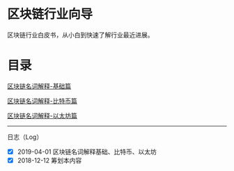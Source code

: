 # 区块链行业向导
区块链行业白皮书，从小白到快速了解行业最近进展。

# 目录

[区块链名词解释-基础篇](
https://github.com/lihuadong/blockchain_guide/blob/master/%E5%8C%BA%E5%9D%97%E9%93%BE%E5%90%8D%E8%AF%8D%E8%A7%A3%E9%87%8A-%E5%9F%BA%E7%A1%80%E7%AF%87.md)

[区块链名词解释-比特币篇](https://github.com/lihuadong/blockchain_guide/blob/master/%E5%8C%BA%E5%9D%97%E9%93%BE%E6%8A%80%E6%9C%AF%E6%9C%AF%E8%AF%AD%E8%A1%A8%20-%20%E6%AF%94%E7%89%B9%E5%B8%81%E7%AF%87.md)

[区块链名词解释-以太坊篇](https://github.com/lihuadong/blockchain_guide/blob/master/%E5%8C%BA%E5%9D%97%E9%93%BE%E6%8A%80%E6%9C%AF%E6%9C%AF%E8%AF%AD%E8%A1%A8%20-%20%E4%BB%A5%E5%A4%AA%E5%9D%8A%E7%AF%87.md)

-------------
日志（Log）


- [x] 2019-04-01  区块链名词解释基础、比特币、以太坊
-[X]  2018-12-12  筹划本内容
